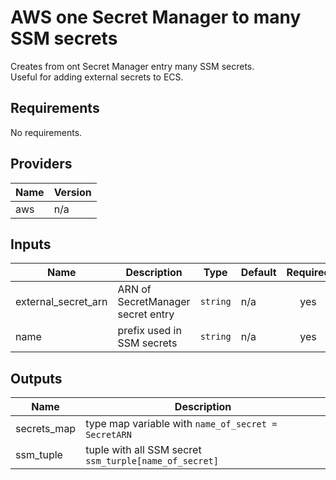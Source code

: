 # AWS one Secret Manager to many SSM secrets  
Creates from ont Secret Manager entry many SSM secrets.  
Useful for adding external secrets to ECS.

## Requirements

No requirements.

## Providers

| Name | Version |
|------|---------|
| aws | n/a |

## Inputs

| Name | Description | Type | Default | Required |
|------|-------------|------|---------|:--------:|
| external\_secret\_arn | ARN of SecretManager secret entry | `string` | n/a | yes |
| name | prefix used in SSM secrets | `string` | n/a | yes |

## Outputs

| Name | Description |
|------|-------------|
| secrets\_map | type map variable with `name_of_secret = SecretARN` |
| ssm\_tuple | tuple with all SSM secret `ssm_turple[name_of_secret]` |

